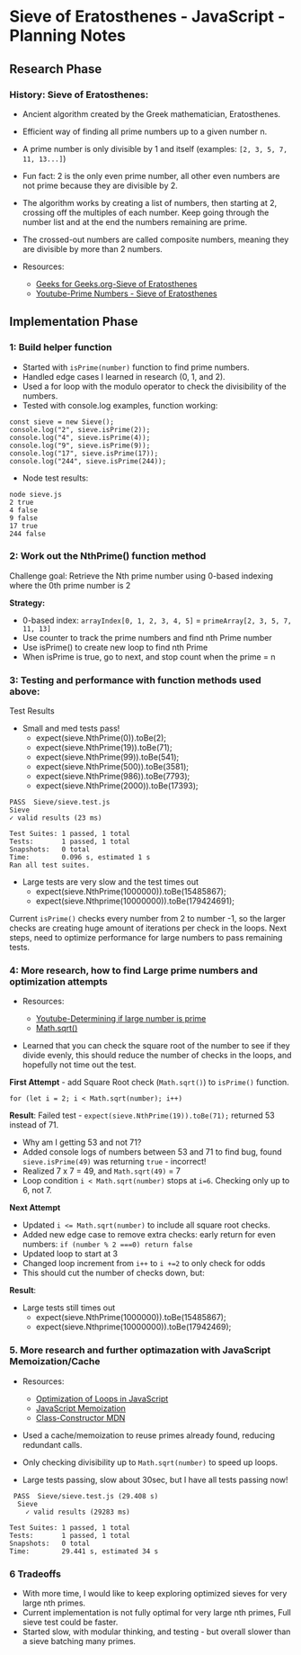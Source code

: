 # Sieve of Eratosthenes - JavaScript - Planning Notes

## Research Phase

### History: Sieve of Eratosthenes:

- Ancient algorithm created by the Greek mathematician, Eratosthenes.
- Efficient way of finding all prime numbers up to a given number n.
- A prime number is only divisible by 1 and itself (examples: `[2, 3, 5, 7, 11, 13...]`)
- Fun fact: 2 is the only even prime number, all other even numbers are not prime because they are divisible by 2.
- The algorithm works by creating a list of numbers, then starting at 2, crossing off the multiples of each number. Keep going through the number list and at the end the numbers remaining are prime.
- The crossed-out numbers are called composite numbers, meaning they are divisible by more than 2 numbers.

- Resources:
  - [Geeks for Geeks.org-Sieve of Eratosthenes](https://www.geeksforgeeks.org/dsa/sieve-of-eratosthenes/)
  - [Youtube-Prime Numbers - Sieve of Eratosthenes](https://www.youtube.com/watch?v=V08g_lkKj6Q)

## Implementation Phase

### 1: Build helper function

- Started with `isPrime(number)` function to find prime numbers.
- Handled edge cases I learned in research (0, 1, and 2).
- Used a for loop with the modulo operator to check the divisibility of the numbers.
- Tested with console.log examples, function working:

```
const sieve = new Sieve();
console.log("2", sieve.isPrime(2));
console.log("4", sieve.isPrime(4));
console.log("9", sieve.isPrime(9));
console.log("17", sieve.isPrime(17));
console.log("244", sieve.isPrime(244));
```

- Node test results:

```
node sieve.js
2 true
4 false
9 false
17 true
244 false
```

### 2: Work out the NthPrime() function method

Challenge goal: Retrieve the Nth prime number using 0-based indexing where the 0th prime number is 2

**Strategy:**

- 0-based index: `arrayIndex[0, 1, 2, 3, 4, 5]` = `primeArray[2, 3, 5, 7, 11, 13]`
- Use counter to track the prime numbers and find nth Prime number
- Use isPrime() to create new loop to find nth Prime
- When isPrime is true, go to next, and stop count when the prime = n

### 3: Testing and performance with function methods used above:

Test Results

- Small and med tests pass!
  - expect(sieve.NthPrime(0)).toBe(2);
  - expect(sieve.NthPrime(19)).toBe(71);
  - expect(sieve.NthPrime(99)).toBe(541);
  - expect(sieve.NthPrime(500)).toBe(3581);
  - expect(sieve.NthPrime(986)).toBe(7793);
  - expect(sieve.NthPrime(2000)).toBe(17393);

```
PASS  Sieve/sieve.test.js
Sieve
✓ valid results (23 ms)

Test Suites: 1 passed, 1 total
Tests:       1 passed, 1 total
Snapshots:   0 total
Time:        0.096 s, estimated 1 s
Ran all test suites.
```

- Large tests are very slow and the test times out
  - expect(sieve.NthPrime(1000000)).toBe(15485867);
  - expect(sieve.Nthprime(10000000)).toBe(179424691);

Current `isPrime()` checks every number from 2 to number -1, so the larger checks are creating huge amount of iterations per check in the loops. Next steps, need to optimize performance for large numbers to pass remaining tests.

### 4: More research, how to find Large prime numbers and optimization attempts

- Resources:

  - [Youtube-Determining if large number is prime](https://www.youtube.com/watch?v=c7nnAktNlh4)
  - [Math.sqrt()](https://developer.mozilla.org/en-US/docs/Web/JavaScript/Reference/Global_Objects/Math/sqrt)

- Learned that you can check the square root of the number to see if they divide evenly, this should reduce the number of checks in the loops, and hopefully not time out the test.

**First Attempt** - add Square Root check (`Math.sqrt()`) to `isPrime()` function.

```
for (let i = 2; i < Math.sqrt(number); i++)

```

**Result**:
Failed test - `expect(sieve.NthPrime(19)).toBe(71);` returned 53 instead of 71.

- Why am I getting 53 and not 71?
- Added console logs of numbers between 53 and 71 to find bug, found `sieve.isPrime(49)` was returning `true` - incorrect!
- Realized 7 x 7 = 49, and `Math.sqrt(49)` = 7
- Loop condition `i < Math.sqrt(number)` stops at `i=6`. Checking only up to 6, not 7.

**Next Attempt**

- Updated `i <= Math.sqrt(number)` to include all square root checks.
- Added new edge case to remove extra checks: early return for even numbers: `if (number % 2 ===0) return false`
- Updated loop to start at 3
- Changed loop increment from `i++` to `i +=2` to only check for odds
- This should cut the number of checks down, but:

**Result**:

- Large tests still times out
  - expect(sieve.NthPrime(1000000)).toBe(15485867);
  - expect(sieve.Nthprime(10000000)).toBe(17942469);

### 5. More research and further optimazation with JavaScript Memoization/Cache

- Resources:

  - [Optimization of Loops in JavaScript](https://dev.to/kafeel_ahmad/optimization-of-loops-in-javascript-8p5)
  - [JavaScript Memoization](https://www.geeksforgeeks.org/javascript/javascript-memoization/)
  - [Class-Constructor MDN](https://developer.mozilla.org/en-US/docs/Web/JavaScript/Reference/Classes/constructor)

- Used a cache/memoization to reuse primes already found, reducing redundant calls.
- Only checking divisibility up to `Math.sqrt(number)` to speed up loops.
- Large tests passing, slow about 30sec, but I have all tests passing now!

```
 PASS  Sieve/sieve.test.js (29.408 s)
  Sieve
    ✓ valid results (29283 ms)

Test Suites: 1 passed, 1 total
Tests:       1 passed, 1 total
Snapshots:   0 total
Time:        29.441 s, estimated 34 s
```

### 6 Tradeoffs

- With more time, I would like to keep exploring optimized sieves for very large nth primes.
- Current implementation is not fully optimal for very large nth primes, Full sieve test could be faster.
- Started slow, with modular thinking, and testing - but overall slower than a sieve batching many primes.
